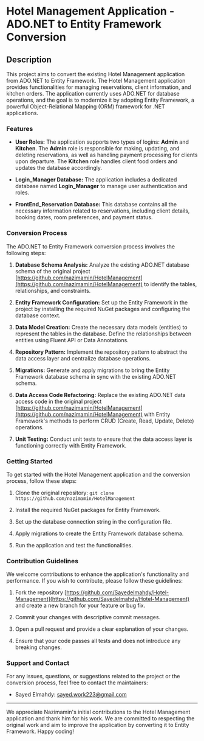 # Hotel Management Application - ADO.NET to Entity Framework Conversion


## Description

This project aims to convert the existing Hotel Management application from ADO.NET to Entity Framework. The Hotel Management application provides functionalities for managing reservations, client information, and kitchen orders. The application currently uses ADO.NET for database operations, and the goal is to modernize it by adopting Entity Framework, a powerful Object-Relational Mapping (ORM) framework for .NET applications.

### Features

- **User Roles:** The application supports two types of logins: **Admin** and **Kitchen**. The **Admin** role is responsible for making, updating, and deleting reservations, as well as handling payment processing for clients upon departure. The **Kitchen** role handles client food orders and updates the database accordingly.

- **Login_Manager Database:** The application includes a dedicated database named **Login_Manager** to manage user authentication and roles.

- **FrontEnd_Reservation Database:** This database contains all the necessary information related to reservations, including client details, booking dates, room preferences, and payment status.

### Conversion Process

The ADO.NET to Entity Framework conversion process involves the following steps:

1. **Database Schema Analysis:** Analyze the existing ADO.NET database schema of the original project [https://github.com/nazimamin/HotelManagement](https://github.com/nazimamin/HotelManagement) to identify the tables, relationships, and constraints.

2. **Entity Framework Configuration:** Set up the Entity Framework in the project by installing the required NuGet packages and configuring the database context.

3. **Data Model Creation:** Create the necessary data models (entities) to represent the tables in the database. Define the relationships between entities using Fluent API or Data Annotations.

4. **Repository Pattern:** Implement the repository pattern to abstract the data access layer and centralize database operations.

5. **Migrations:** Generate and apply migrations to bring the Entity Framework database schema in sync with the existing ADO.NET schema.

6. **Data Access Code Refactoring:** Replace the existing ADO.NET data access code in the original project [https://github.com/nazimamin/HotelManagement](https://github.com/nazimamin/HotelManagement) with Entity Framework's methods to perform CRUD (Create, Read, Update, Delete) operations.

7. **Unit Testing:** Conduct unit tests to ensure that the data access layer is functioning correctly with Entity Framework.

### Getting Started

To get started with the Hotel Management application and the conversion process, follow these steps:

1. Clone the original repository: `git clone https://github.com/nazimamin/HotelManagement`

2. Install the required NuGet packages for Entity Framework.

3. Set up the database connection string in the configuration file.

4. Apply migrations to create the Entity Framework database schema.

5. Run the application and test the functionalities.

### Contribution Guidelines

We welcome contributions to enhance the application's functionality and performance. If you wish to contribute, please follow these guidelines:

1. Fork the repository [https://github.com/Sayedelmahdy/Hotel-Management](https://github.com/Sayedelmahdy/Hotel-Management) and create a new branch for your feature or bug fix.

2. Commit your changes with descriptive commit messages.

3. Open a pull request and provide a clear explanation of your changes.

4. Ensure that your code passes all tests and does not introduce any breaking changes.

### Support and Contact

For any issues, questions, or suggestions related to the project or the conversion process, feel free to contact the maintainers:

- Sayed Elmahdy: sayed.work223@gmail.com

---

We appreciate Nazimamin's initial contributions to the Hotel Management application and thank him for his work. We are committed to respecting the original work and aim to improve the application by converting it to Entity Framework. Happy coding!
